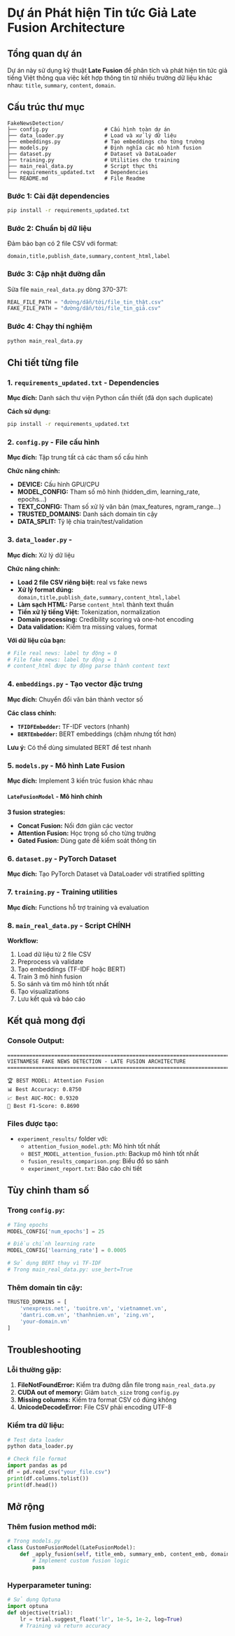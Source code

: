 # Dự án Phát hiện Tin tức Giả Late Fusion Architecture

## Tổng quan dự án
Dự án này sử dụng kỹ thuật **Late Fusion** để phân tích và phát hiện tin tức giả tiếng Việt thông qua việc kết hợp thông tin từ nhiều trường dữ liệu khác nhau: `title`, `summary`, `content`, `domain`.

## Cấu trúc thư mục
```
FakeNewsDetection/
├── config.py                  # Cấu hình toàn dự án
├── data_loader.py             # Load và xử lý dữ liệu 
├── embeddings.py              # Tạo embeddings cho từng trường
├── models.py                  # Định nghĩa các mô hình fusion
├── dataset.py                 # Dataset và DataLoader
├── training.py                # Utilities cho training
├── main_real_data.py          # Script thực thi
├── requirements_updated.txt   # Dependencies 
└── README.md                  # File Readme
```

### **Bước 1: Cài đặt dependencies**
```bash
pip install -r requirements_updated.txt
```

### **Bước 2: Chuẩn bị dữ liệu**
Đảm bảo bạn có 2 file CSV với format:
```
domain,title,publish_date,summary,content_html,label
```

### **Bước 3: Cập nhật đường dẫn**
Sửa file `main_real_data.py` dòng 370-371:
```python
REAL_FILE_PATH = "đường/dẫn/tới/file_tin_thật.csv"  
FAKE_FILE_PATH = "đường/dẫn/tới/file_tin_giả.csv"  
```

### **Bước 4: Chạy thí nghiệm**
```bash
python main_real_data.py
```

## Chi tiết từng file

### 1. `requirements_updated.txt` - Dependencies
**Mục đích:** Danh sách thư viện Python cần thiết (đã dọn sạch duplicate)

**Cách sử dụng:**
```bash
pip install -r requirements_updated.txt
```

### 2. `config.py` - File cấu hình
**Mục đích:** Tập trung tất cả các tham số cấu hình

**Chức năng chính:**
- **DEVICE:** Cấu hình GPU/CPU
- **MODEL_CONFIG:** Tham số mô hình (hidden_dim, learning_rate, epochs...)
- **TEXT_CONFIG:** Tham số xử lý văn bản (max_features, ngram_range...)
- **TRUSTED_DOMAINS:** Danh sách domain tin cậy
- **DATA_SPLIT:** Tỷ lệ chia train/test/validation

### 3. `data_loader.py` - 
**Mục đích:** Xử lý dữ liệu

**Chức năng chính:**
- **Load 2 file CSV riêng biệt:** real vs fake news
- **Xử lý format đúng:** `domain,title,publish_date,summary,content_html,label`
- **Làm sạch HTML:** Parse `content_html` thành text thuần
- **Tiền xử lý tiếng Việt:** Tokenization, normalization
- **Domain processing:** Credibility scoring và one-hot encoding
- **Data validation:** Kiểm tra missing values, format

**Với dữ liệu của bạn:**
```python
# File real news: label tự động = 0
# File fake news: label tự động = 1
# content_html được tự động parse thành content text
```

### 4. `embeddings.py` - Tạo vector đặc trưng
**Mục đích:** Chuyển đổi văn bản thành vector số

**Các class chính:**
- **`TFIDFEmbedder`:** TF-IDF vectors (nhanh)
- **`BERTEmbedder`:** BERT embeddings (chậm nhưng tốt hơn)

**Lưu ý:** Có thể dùng simulated BERT để test nhanh

### 5. `models.py` - Mô hình Late Fusion
**Mục đích:** Implement 3 kiến trúc fusion khác nhau

#### `LateFusionModel` - Mô hình chính
**3 fusion strategies:**
- **Concat Fusion:** Nối đơn giản các vector
- **Attention Fusion:** Học trọng số cho từng trường  
- **Gated Fusion:** Dùng gate để kiểm soát thông tin

### 6. `dataset.py` - PyTorch Dataset
**Mục đích:** Tạo PyTorch Dataset và DataLoader với stratified splitting

### 7. `training.py` - Training utilities
**Mục đích:** Functions hỗ trợ training và evaluation

### 8. `main_real_data.py` - Script CHÍNH

**Workflow:**
1. Load dữ liệu từ 2 file CSV
2. Preprocess và validate
3. Tạo embeddings (TF-IDF hoặc BERT)
4. Train 3 mô hình fusion
5. So sánh và tìm mô hình tốt nhất
6. Tạo visualizations
7. Lưu kết quả và báo cáo

## Kết quả mong đợi

### **Console Output:**
```
================================================================================
VIETNAMESE FAKE NEWS DETECTION - LATE FUSION ARCHITECTURE
================================================================================

🏆 BEST MODEL: Attention Fusion
📊 Best Accuracy: 0.8750
📈 Best AUC-ROC: 0.9320
🎯 Best F1-Score: 0.8690
```

### **Files được tạo:**
- `experiment_results/` folder với:
  - `attention_fusion_model.pth`: Mô hình tốt nhất
  - `BEST_MODEL_attention_fusion.pth`: Backup mô hình tốt nhất
  - `fusion_results_comparison.png`: Biểu đồ so sánh
  - `experiment_report.txt`: Báo cáo chi tiết

## Tùy chỉnh tham số

### **Trong `config.py`:**
```python
# Tăng epochs
MODEL_CONFIG['num_epochs'] = 25

# Điều chỉnh learning rate  
MODEL_CONFIG['learning_rate'] = 0.0005

# Sử dụng BERT thay vì TF-IDF
# Trong main_real_data.py: use_bert=True
```

### **Thêm domain tin cậy:**
```python
TRUSTED_DOMAINS = [
    'vnexpress.net', 'tuoitre.vn', 'vietnamnet.vn', 
    'dantri.com.vn', 'thanhnien.vn', 'zing.vn',
    'your-domain.vn'  
]
```

## Troubleshooting

### **Lỗi thường gặp:**

1. **FileNotFoundError:** Kiểm tra đường dẫn file trong `main_real_data.py`
2. **CUDA out of memory:** Giảm `batch_size` trong `config.py`
3. **Missing columns:** Kiểm tra format CSV có đúng không
4. **UnicodeDecodeError:** File CSV phải encoding UTF-8

### **Kiểm tra dữ liệu:**
```python
# Test data loader
python data_loader.py

# Check file format
import pandas as pd
df = pd.read_csv("your_file.csv")
print(df.columns.tolist())
print(df.head())
```

## Mở rộng

### **Thêm fusion method mới:**
```python
# Trong models.py
class CustomFusionModel(LateFusionModel):
    def _apply_fusion(self, title_emb, summary_emb, content_emb, domain_emb):
        # Implement custom fusion logic
        pass
```

### **Hyperparameter tuning:**
```python
# Sử dụng Optuna
import optuna
def objective(trial):
    lr = trial.suggest_float('lr', 1e-5, 1e-2, log=True)
    # Training và return accuracy
```

